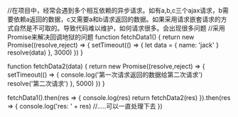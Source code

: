 //在项目中，经常会遇到多个相互依赖的异步请求。如有a,b,c三个ajax请求，b需要依赖a返回的数据，c又需要a和b请求返回的数据。如果采用请求嵌套请求的方式自然是不可取的。导致代码难以维护，如何请求很多。会出现很多问题
//采用Promise来解决回调地狱的问题
function fetchData1() {
    return new Promise((resolve,reject) => {
        setTimeout(() => {
            let data = {
                name: 'jack'
            }
            resolve(data)
        }, 3000)
    })
}

function fetchData2(data) {
    return new Promise((resolve,reject) => {
        setTimeout(() => {
            console.log('第一次请求返回的数据给第二次请求')
            resolve('第二次请求')
        }, 5000)
    })
}


fetchData1().then(res => {
    console.log(res)
    return fetchData2(res)
}).then(res => {
    console.log('res: ' + res)
    //.....可以一直处理下去
})
